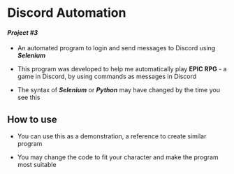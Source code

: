 # Discord Automation
#### _Project #3_
- An automated program to login and send messages to Discord using **_Selenium_**

- This program was developed to help me automatically play **EPIC RPG** - a game in Discord, by using commands as messages in Discord

- The syntax of **_Selenium_** or **_Python_** may have changed by the time you see this

## How to use
- You can use this as a demonstration, a reference to create similar program

- You may change the code to fit your character and make the program most suitable